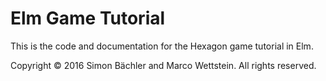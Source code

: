 # Elm Game Tutorial

This is the code and documentation for the Hexagon game tutorial in Elm.

Copyright © 2016 Simon Bächler and Marco Wettstein. All rights reserved.
